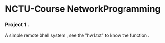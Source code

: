# NCTU-Course NetworkProgramming

### Project 1 .
  A simple remote Shell system , see the "hw1.txt" to know the function .
